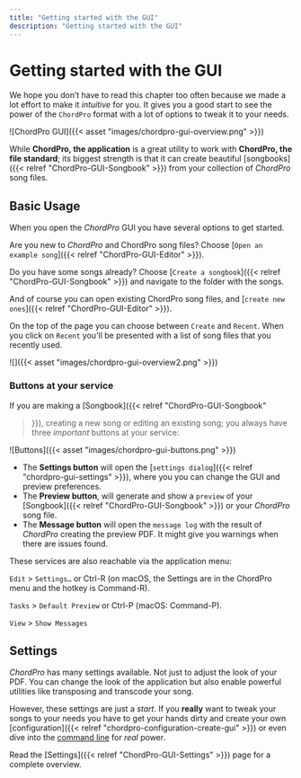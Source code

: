 ```yaml
---
title: "Getting started with the GUI"
description: "Getting started with the GUI"
---
```


# Getting started with the GUI

We hope you don’t have to read this chapter too often because we made
a lot effort to make it *intuitive* for you. It gives you a good start
to see the power of the `ChordPro` format with a lot of options to
tweak it to your needs.

![ChordPro GUI]({{< asset "images/chordpro-gui-overview.png" >}})

While **ChordPro, the application** is a great utility to work with
**ChordPro, the file standard**; its biggest strength is that it can
create beautiful [songbooks]({{< relref "ChordPro-GUI-Songbook" >}})
from your collection of *ChordPro* song files.

## Basic Usage

When you open the *ChordPro* GUI you have several options to get started.

Are you new to *ChordPro* and ChordPro song files? Choose 
[`Open an example song`]({{< relref "ChordPro-GUI-Editor" >}}).

Do you have some songs already? Choose [`Create a songbook`]({{< relref "ChordPro-GUI-Songbook" >}}) and navigate
to the folder with the songs.

And of course you can open existing ChordPro song files, and [`create
new ones`]({{< relref "ChordPro-GUI-Editor" >}}).

On the top of the page you can choose between `Create` and `Recent`.
When you click on `Recent` you'll be presented with a list of song
files that you recently used. 

![]({{< asset "images/chordpro-gui-overview2.png" >}})

### Buttons at your service

If you are making a [Songbook]({{< relref "ChordPro-GUI-Songbook"
>}}), creating a new song or editing an existing song; you always have
three *important* buttons at your service:

![Buttons]({{< asset "images/chordpro-gui-buttons.png" >}})

- The **Settings button** will open the 
[`settings dialog`]({{< relref "chordpro-gui-settings" >}}), where you
you can change the GUI and preview preferences.
- The **Preview button**, will generate and show a `preview` of your [Songbook]({{<
  relref "ChordPro-GUI-Songbook" >}}) or your *ChordPro* song file.
- The **Message button** will open the `message log` with the result
  of *ChordPro* creating the preview PDF. It might give you warnings
  when there are issues found.
  
These services are also reachable via the application menu:

`Edit` > `Settings…` or Ctrl-R (on macOS, the Settings are in the ChordPro
menu and the hotkey is Command-R).

`Tasks` > `Default Preview` or Ctrl-P (macOS: Command-P).

`View` > `Show Messages`

## Settings

*ChordPro* has many settings available. Not just to adjust the look of
your PDF. You can change the look of the application but also enable
powerful utilities like transposing and transcode your song.

However, these settings are just a *start*. If you **really** want to
tweak your songs to your needs you have to get your hands dirty and
create your own [configuration]({{< relref
"chordpro-configuration-create-gui" >}}) or even dive into the
[command line](#the-command-line-usage) for *real* power.

Read the [Settings]({{< relref "ChordPro-GUI-Settings" >}}) page for a
complete overview.

